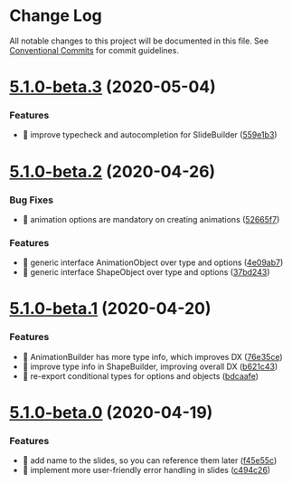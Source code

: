 # Change Log

All notable changes to this project will be documented in this file.
See [Conventional Commits](https://conventionalcommits.org) for commit guidelines.

# [5.1.0-beta.3](https://github.com/ghaiklor/kittik/compare/v5.1.0-beta.2...v5.1.0-beta.3) (2020-05-04)


### Features

* 🎸 improve typecheck and autocompletion for SlideBuilder ([559e1b3](https://github.com/ghaiklor/kittik/commit/559e1b3ea89b3a2a60edda1b31cf445e7672a25f))





# [5.1.0-beta.2](https://github.com/ghaiklor/kittik/compare/v5.1.0-beta.1...v5.1.0-beta.2) (2020-04-26)


### Bug Fixes

* 🐛 animation options are mandatory on creating animations ([52665f7](https://github.com/ghaiklor/kittik/commit/52665f7cf891ad4db6c08c31d5b2e760c5fae901))


### Features

* 🎸 generic interface AnimationObject over type and options ([4e09ab7](https://github.com/ghaiklor/kittik/commit/4e09ab7425a47969ae8121316ecc81a6d17c482b))
* 🎸 generic interface ShapeObject over type and options ([37bd243](https://github.com/ghaiklor/kittik/commit/37bd2433525cb888def8cb58fe80b6f6992f6f6b))





# [5.1.0-beta.1](https://github.com/ghaiklor/kittik/compare/v5.1.0-beta.0...v5.1.0-beta.1) (2020-04-20)


### Features

* 🎸 AnimationBuilder has more type info, which improves DX ([76e35ce](https://github.com/ghaiklor/kittik/commit/76e35cebeed64a77fc50562c64bd8a5606423e59))
* 🎸 improve type info in ShapeBuilder, improving overall DX ([b621c43](https://github.com/ghaiklor/kittik/commit/b621c43b9a86b2659d24d7ec699cbc005b47c337))
* 🎸 re-export conditional types for options and objects ([bdcaafe](https://github.com/ghaiklor/kittik/commit/bdcaafe3df8d8f995106cd71290f0ef1c862b593))





# [5.1.0-beta.0](https://github.com/ghaiklor/kittik/compare/v2.1.2...v5.1.0-beta.0) (2020-04-19)


### Features

* 🎸 add name to the slides, so you can reference them later ([f45e55c](https://github.com/ghaiklor/kittik/commit/f45e55c63281f8717c0c3b694fc7546d6d8e5fde))
* 🎸 implement more user-friendly error handling in slides ([c494c26](https://github.com/ghaiklor/kittik/commit/c494c265f80fcb1800e83bc39fbfa4b58c754e96))
